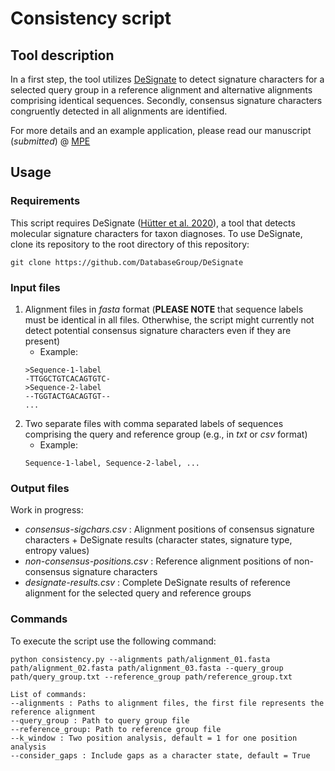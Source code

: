 # Consistency script 
## Tool description
In a first step, the tool utilizes [DeSignate](https://designate.dbresearch.uni-salzburg.at/home/) to detect signature characters for a selected query group in a reference alignment and alternative alignments comprising identical sequences. Secondly, consensus signature characters congruently detected in all alignments are identified.

For more details and an example application, please read our manuscript (*submitted*) @ [MPE](https://www.journals.elsevier.com/molecular-phylogenetics-and-evolution) 

## Usage
### Requirements
This script requires DeSignate ([Hütter et al. 2020](https://bmcbioinformatics.biomedcentral.com/articles/10.1186/s12859-020-3498-6)), a tool that detects molecular signature characters for taxon diagnoses. To use DeSignate, clone its repository to the root directory of this repository:
```
git clone https://github.com/DatabaseGroup/DeSignate
```
### Input files
1. Alignment files in *fasta* format (**PLEASE NOTE** that sequence labels must be identical in all files. Otherwhise, the script might currently not detect potential consensus signature characters even if they are present)
   - Example:
   ```
   >Sequence-1-label
   -TTGGCTGTCACAGTGTC-
   >Sequence-2-label
   --TGGTACTGACAGTGT--
   ...
   ```
2. Two separate files with comma separated labels of sequences comprising the query and reference group (e.g., in *txt* or *csv* format)
   - Example:
   ```
   Sequence-1-label, Sequence-2-label, ...
   ```
### Output files
Work in progress:
- *consensus-sigchars.csv* : Alignment positions of consensus signature characters + DeSignate results (character states, signature type, entropy values)  
- *non-consensus-positions.csv* : Reference alignment positions of non-consensus signature characters
- *designate-results.csv* : Complete DeSignate results of reference alignment for the selected query and reference groups 

### Commands
To execute the script use the following command:
```
python consistency.py --alignments path/alignment_01.fasta path/alignment_02.fasta path/alignment_03.fasta --query_group path/query_group.txt --reference_group path/reference_group.txt
```
```
List of commands:
--alignments : Paths to alignment files, the first file represents the reference alignment
--query_group : Path to query group file
--reference_group: Path to reference group file
--k_window : Two position analysis, default = 1 for one position analysis
--consider_gaps : Include gaps as a character state, default = True
```
